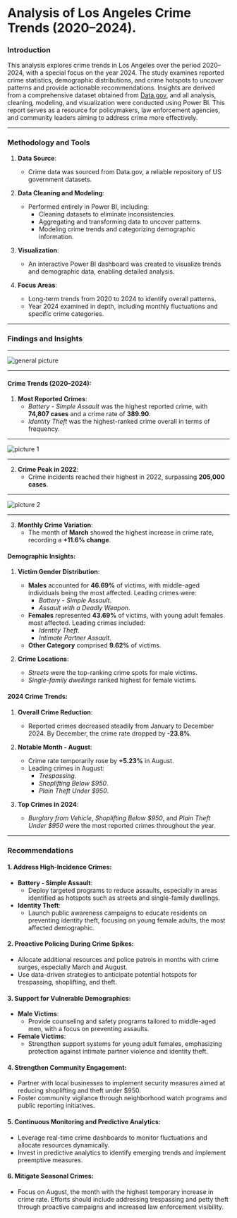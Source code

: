 # Analysis of Los Angeles Crime Trends (2020–2024).
### Introduction  
This analysis explores crime trends in Los Angeles over the period 2020–2024, with a special focus on the year 2024. The study examines reported crime statistics, demographic distributions, and crime hotspots to uncover patterns and provide actionable recommendations. Insights are derived from a comprehensive dataset obtained from [Data.gov](https://data.gov), and all analysis, cleaning, modeling, and visualization were conducted using Power BI. This report serves as a resource for policymakers, law enforcement agencies, and community leaders aiming to address crime more effectively.  

---

### Methodology and Tools  
1. **Data Source**:  
   - Crime data was sourced from Data.gov, a reliable repository of US government datasets.  

2. **Data Cleaning and Modeling**:  
   - Performed entirely in Power BI, including:  
     - Cleaning datasets to eliminate inconsistencies.  
     - Aggregating and transforming data to uncover patterns.  
     - Modeling crime trends and categorizing demographic information.  

3. **Visualization**:  
   - An interactive Power BI dashboard was created to visualize trends and demographic data, enabling detailed analysis.  

4. **Focus Areas**:  
   - Long-term trends from 2020 to 2024 to identify overall patterns.  
   - Year 2024 examined in depth, including monthly fluctuations and specific crime categories.  

---

### Findings and Insights  
---
![general picture ](https://github.com/user-attachments/assets/ca1b4958-a291-4658-8ffe-a5e680c3f555)

---
#### **Crime Trends (2020–2024):**  
1. **Most Reported Crimes**:  
   - *Battery - Simple Assault* was the highest reported crime, with **74,807 cases** and a crime rate of **389.90**.  
   - *Identity Theft* was the highest-ranked crime overall in terms of frequency.  
---
![picture 1](https://github.com/user-attachments/assets/31341766-9e13-414d-ad67-1c17018ac6b8)

---
2. **Crime Peak in 2022**:  
   - Crime incidents reached their highest in 2022, surpassing **205,000 cases**.  

---
![picture 2](https://github.com/user-attachments/assets/1c4d83db-ecaf-44cf-a8e8-ef1055e9b537)

---
3. **Monthly Crime Variation**:  
   - The month of **March** showed the highest increase in crime rate, recording a **+11.6% change**.  

#### **Demographic Insights:**  
1. **Victim Gender Distribution**:  
   - **Males** accounted for **46.69%** of victims, with middle-aged individuals being the most affected. Leading crimes were:  
     - *Battery - Simple Assault*.  
     - *Assault with a Deadly Weapon*.  
   - **Females** represented **43.69%** of victims, with young adult females most affected. Leading crimes included:  
     - *Identity Theft*.  
     - *Intimate Partner Assault*.  
   - **Other Category** comprised **9.62%** of victims.  

2. **Crime Locations**:  
   - *Streets* were the top-ranking crime spots for male victims.  
   - *Single-family dwellings* ranked highest for female victims.  

#### **2024 Crime Trends:**  
1. **Overall Crime Reduction**:  
   - Reported crimes decreased steadily from January to December 2024. By December, the crime rate dropped by **-23.8%**.  

2. **Notable Month - August**:  
   - Crime rate temporarily rose by **+5.23%** in August.  
   - Leading crimes in August:  
     - *Trespassing*.  
     - *Shoplifting Below $950*.  
     - *Plain Theft Under $950*.  

3. **Top Crimes in 2024**:  
   - *Burglary from Vehicle*, *Shoplifting Below $950*, and *Plain Theft Under $950* were the most reported crimes throughout the year.  

---

### Recommendations  

#### **1. Address High-Incidence Crimes:**  
- **Battery - Simple Assault**:  
  - Deploy targeted programs to reduce assaults, especially in areas identified as hotspots such as streets and single-family dwellings.  
- **Identity Theft**:  
  - Launch public awareness campaigns to educate residents on preventing identity theft, focusing on young female adults, the most affected demographic.  

#### **2. Proactive Policing During Crime Spikes:**  
- Allocate additional resources and police patrols in months with crime surges, especially March and August.  
- Use data-driven strategies to anticipate potential hotspots for trespassing, shoplifting, and theft.  

#### **3. Support for Vulnerable Demographics:**  
- **Male Victims**:  
  - Provide counseling and safety programs tailored to middle-aged men, with a focus on preventing assaults.  
- **Female Victims**:  
  - Strengthen support systems for young adult females, emphasizing protection against intimate partner violence and identity theft.  

#### **4. Strengthen Community Engagement:**  
- Partner with local businesses to implement security measures aimed at reducing shoplifting and theft under $950.  
- Foster community vigilance through neighborhood watch programs and public reporting initiatives.  

#### **5. Continuous Monitoring and Predictive Analytics:**  
- Leverage real-time crime dashboards to monitor fluctuations and allocate resources dynamically.  
- Invest in predictive analytics to identify emerging trends and implement preemptive measures.  

#### **6. Mitigate Seasonal Crimes:**  
- Focus on August, the month with the highest temporary increase in crime rate. Efforts should include addressing trespassing and petty theft through proactive campaigns and increased law enforcement visibility.  
